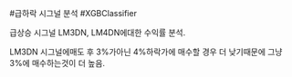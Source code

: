 #급하락 시그널 분석
#XGBClassifier 

급상승 시그널 LM3DN, LM4DN에대한 수익률 분석.

LM3DN 시그널에매도 후 3%가아닌 4%하락가에 매수할 경우 더 낮기때문에 그냥 3%에 매수하는것이 더 높음.
